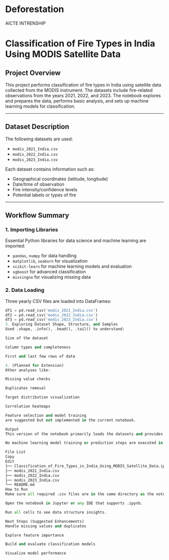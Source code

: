 # Deforestation
AICTE INTRENSHIP
# Classification of Fire Types in India Using MODIS Satellite Data

## Project Overview
This project performs classification of fire types in India using satellite data collected from the MODIS instrument. The datasets include fire-related observations from the years 2021, 2022, and 2023. The notebook explores and prepares the data, performs basic analysis, and sets up machine learning models for classification.

---

## Dataset Description
The following datasets are used:
- `modis_2021_India.csv`
- `modis_2022_India.csv`
- `modis_2023_India.csv`

Each dataset contains information such as:
- Geographical coordinates (latitude, longitude)
- Date/time of observation
- Fire intensity/confidence levels
- Potential labels or types of fire

---

## Workflow Summary

### 1. Importing Libraries
Essential Python libraries for data science and machine learning are imported:
- `pandas`, `numpy` for data handling
- `matplotlib`, `seaborn` for visualization
- `scikit-learn` for machine learning models and evaluation
- `xgboost` for advanced classification
- `missingno` for visualizing missing data

### 2. Data Loading
Three yearly CSV files are loaded into DataFrames:
```python
df1 = pd.read_csv('modis_2021_India.csv')
df2 = pd.read_csv('modis_2022_India.csv')
df3 = pd.read_csv('modis_2023_India.csv')
3. Exploring Dataset Shape, Structure, and Samples
Used .shape, .info(), .head(), .tail() to understand:

Size of the dataset

Column types and completeness

First and last few rows of data

4. (Planned for Extension)
Other analyses like:

Missing value checks

Duplicates removal

Target distribution visualization

Correlation heatmaps

Feature selection and model training
are suggested but not implemented in the current notebook.

Output
This version of the notebook primarily loads the datasets and provides initial insights into their structure and content.

No machine learning model training or prediction steps are executed in the current version.

File List
Copy
Edit
├── Classification_of_Fire_Types_in_India_Using_MODIS_Satellite_Data.ipynb
├── modis_2021_India.csv
├── modis_2022_India.csv
├── modis_2023_India.csv
└── README.md
How to Run
Make sure all required .csv files are in the same directory as the notebook.

Open the notebook in Jupyter or any IDE that supports .ipynb.

Run all cells to see data structure insights.

Next Steps (Suggested Enhancements)
Handle missing values and duplicates

Explore feature importance

Build and evaluate classification models

Visualize model performance
